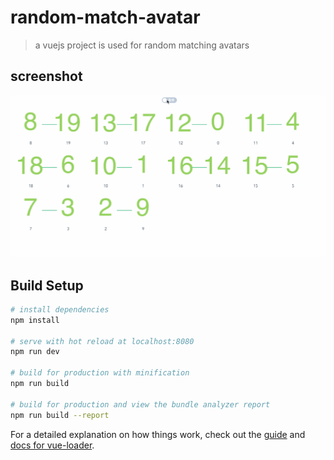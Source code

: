 # random-match-avatar

> a vuejs project is used for random matching avatars

## screenshot

![screenshots](https://github.com/lincmin/random-match-avatar/raw/master/screenshots/random.gif)

## Build Setup

``` bash
# install dependencies
npm install

# serve with hot reload at localhost:8080
npm run dev

# build for production with minification
npm run build

# build for production and view the bundle analyzer report
npm run build --report
```

For a detailed explanation on how things work, check out the [guide](http://vuejs-templates.github.io/webpack/) and [docs for vue-loader](http://vuejs.github.io/vue-loader).
